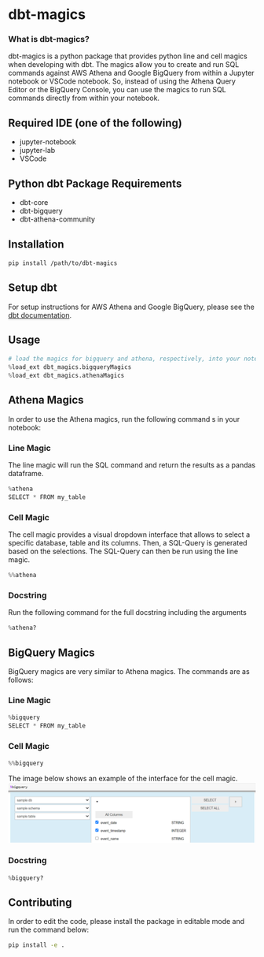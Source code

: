 # dbt-magics
### What is dbt-magics?
dbt-magics is a python package that provides python line and cell magics when developing with dbt.
The magics allow you to create and run SQL commands against AWS Athena and Google BigQuery from within a Jupyter notebook or VSCode notebook.
So, instead of using the Athena Query Editor or the BigQuery Console, you can use the magics to run SQL commands directly from within your notebook.

## Required IDE (one of the following)
- jupyter-notebook
- jupyter-lab
- VSCode

## Python dbt Package Requirements  
- dbt-core
- dbt-bigquery
- dbt-athena-community

## Installation

```bash
pip install /path/to/dbt-magics
```

## Setup dbt
For setup instructions for AWS Athena and Google BigQuery, please see the [dbt documentation](https://docs.getdbt.com/docs/running-a-dbt-project/using-the-command-line-interface#section-2-configure-your-profile).

## Usage
```python
# load the magics for bigquery and athena, respectively, into your notebook
%load_ext dbt_magics.bigqueryMagics
%load_ext dbt_magics.athenaMagics
```

## Athena Magics
In order to use the Athena magics, run the following command s in your notebook:
### Line Magic
The line magic will run the SQL command and return the results as a pandas dataframe.
```python
%athena
SELECT * FROM my_table
```
### Cell Magic
The cell magic provides a visual dropdown interface that allows to select a specific database, table and its columns. Then, a SQL-Query is generated based on the selections. The SQL-Query can then be run using the line magic.
```python
%%athena
```
### Docstring
Run the following command for the full docstring including the arguments
```python
%athena?
```

## BigQuery Magics
BigQuery magics are very similar to Athena magics. The commands are as follows:
### Line Magic
```python
%bigquery
SELECT * FROM my_table
```

### Cell Magic
```python
%%bigquery
```

The image below shows an example of the interface for the cell magic.
![BigQuery Cell Magic](img/bigquery_cell.png)

### Docstring
```python
%bigquery?
```

## Contributing
In order to edit the code, please install the package in editable mode and run the command below:
```bash
pip install -e .
```